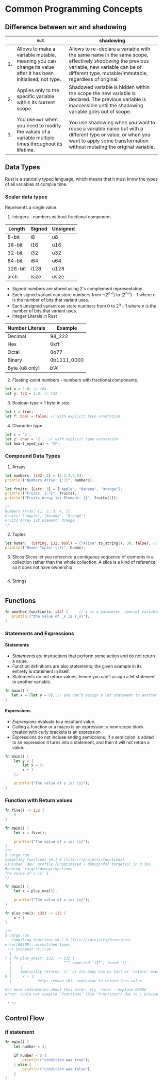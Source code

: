 # Common Programming Concepts
## Difference between `mut` and shadowing

|     | `mut`                                                                                                        | shadowing                                                                                                                                                                                              |
| --- | ------------------------------------------------------------------------------------------------------------ | ------------------------------------------------------------------------------------------------------------------------------------------------------------------------------------------------------ |
| 1.  | Allows to make a variable mutable, meaning you can change its value after it has been initialised, not type. | Allows to re-declare a variable with the same name in the same scope, effectively *shadowing* the previous variable, new variable can be of different type, mutable/immutable, regardless of original. |
| 2.  | Applies only to the specific variable within its current scope.                                              | Shadowed variable is hidden within the scope the new variable is declared. The previous variable is inaccessible until the shadowing variable goes out of scope.                                       |
| 3.  | You use `mut` when you need to modify the values of a variable multiple times throughout its lifetime.       | You use shadowing when you want to reuse a variable name but with a different type or value, or when you want to apply some transformation without mutating the original variable.                     |
## Data Types
Rust is a statically typed language, which means that it must know the types of all variables at compile time.

### Scalar data types
Represents a single value.
1. Integers - numbers without fractional component.
   
| Length  | Signed | Unsigned |
| ------- | ------ | -------- |
| 8-bit   | i8     | u8       |
| 16-bit  | i16    | u16      |
| 32-bit  | i32    | u32      |
| 64-bit  | i64    | u64      |
| 128-bit | i128   | u128     |
| arch    | isize  | usize    |

   - Signed numbers are stored using 2's complement representation.
   - Each signed variant can store numbers from -(2<sup>n-1</sup>) to (2<sup>n-1</sup>) - 1 where *n* is the number of bits that variant uses.
   - Each unsigned variant can store numbers from 0 to 2<sup>n</sup> - 1 where *n* is the number of bits that variant uses.
   - Integer Literals in Rust
     

| Number Literals | Example |
| --------------- | ------- |
| Decimal | 98_222 |
| Hex	|0xff|
| Octal	|0o77|
| Binary	|0b1111_0000|
| Byte (u8 only)	|b'A'|

2. Floating-point numbers - numbers with fractional components.

```rust
let x = 2.0; // f64
let y: f32 = 3.0; // f32
```

3. Boolean type = 1 byte in size

```rust
let t = true;
let f: bool = false; // with explicit type annotation
```

4. Character type

```rust
let c = 'z';
let z: char = 'Z';  // with explicit type annotation
let heart_eyed_cat = '😻';
```

### Compound Data Types

1. Arrays

```rust
let numbers: [i32; 5] = [1,2,3,4,5];
println!("Numbers Array: {:?}", numbers);

let fruits: [&str; 3] = ["Apple", "Banana", "Orange"];
println!("Fruits: {:?}", fruits);
println!("Fruits Array 1st Element: {}", fruits[2]);

/* 
Numbers Array: [1, 2, 3, 4, 5]
Fruits: ["Apple", "Banana", "Orange"]
Fruits Array 1st Element: Orange
*/
```

2. Tuples

```rust
let human:  (String, i32, bool) = ("Alice".to_string(), 30, false); // "Alice" is a string slice whereas we were expecting String
println!("Human Tuple: {:?}", human);
```

3. Slices
Slices let you reference a contiguous sequence of elements in a collection rather than the whole collection.
A slice is a kind of reference, so it does not have ownership.

```rust

```

4. Strings

```rust

```

## Functions

```rust
fn another_function(x: i32) {     // x is a parameter, special variables that are part of a function's signature; concrete values are arguments.
   println!("the value of _x is {_x}");
}
```

### Statements and Expressions

#### Statements 

- *Statements* are instructions that perform some action and do not return a value.
- Function definitions are also statements; the given example in its entirety is statement in itself.
- Statements do not return values, hence you can’t assign a let statement to another variable.

```rust
fn main() {
   let x = (let y = 6); // you can’t assign a let statement to another variable
}
```

#### Expressions

- *Expressions* evaluate to a resultant value.
- Calling a function or a macro is an expression; a new scope block created with curly brackets is an expression.
- Expressions do not incluee ending semicolons; if a semicolon is added to an expression it turns into a statement, and then it will not return a value.

```rust
fn main() {
    let y = {
        let x = 3;
        x + 1
    };

    println!("The value of y is: {y}");
}
```

### Function with Return values

```rust
fn five() -> i32 {
    5
}

fn main() {
    let x = five();

    println!("The value of x is: {x}");
}
/**
$ cargo run
Compiling functions v0.1.0 (file:///projects/functions)
Finished `dev` profile [unoptimized + debuginfo] target(s) in 0.30s
Running `target/debug/functions`
The value of x is: 5
*/
```

```rust
fn main() {
    let x = plus_one(5);

    println!("The value of x is: {x}");
}

fn plus_one(x: i32) -> i32 {
    x + 1
}

/**
$ cargo run
   Compiling functions v0.1.0 (file:///projects/functions)
error[E0308]: mismatched types
 --> src/main.rs:7:24
  |
7 | fn plus_one(x: i32) -> i32 {
  |    --------            ^^^ expected `i32`, found `()`
  |    |
  |    implicitly returns `()` as its body has no tail or `return` expression
8 |     x + 1;
  |          - help: remove this semicolon to return this value

For more information about this error, try `rustc --explain E0308`.
error: could not compile `functions` (bin "functions") due to 1 previous error

 * */
```

## Control Flow

### if statement

```rust
fn main() {
    let number = 3;

    if number < 5 {
        println!("condition was true");
    } else {
        println!("condition was false");
    }
}

```
